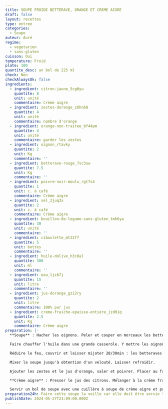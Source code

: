 ```yaml
---
title: SOUPE FROIDE BETTERAVE, ORANGE ET CREME AIGRE
draft: false
layout: recettes
type: entree
categories:
  - Soupe
auteur: Auré
regime:
  - vegetarien
  - sans-gluten
cuisson: Oui
temperature: Froid
plate: 100
quantite_desc: un bol de 225 ml
check: Non
checkAlwaysOk: false
ingredients:
  - ingredient: citron-jaune_5cg0yu
    quantite: 8
    unit: unité
    commentaire: Crème aigre
  - ingredient: zestes-dorange_z6hnb8
    quantite: 4
    unit: unité
    commentaire: nombre d'orange
  - ingredient: orange-non-traitee_bf44pm
    quantite: 4
    unit: unité
    commentaire: garder les zestes
  - ingredient: oignon_rtavky
    quantite: 2
    unit: Kg
    commentaire: ''
  - ingredient: betterave-rouge_7sc3uw
    quantite: 7.5
    unit: Kg
    commentaire: ''
  - ingredient: poivre-noir-moulu_rgt7s4
    quantite: 1
    unit: c. à café
    commentaire: Crème aigre
  - ingredient: sel_2juq3x
    quantite: 2
    unit: c. à café
    commentaire: Crème aigre
  - ingredient: bouillon-de-legume-sans-gluten_tmk6ya
    quantite: 30
    unit: unité
    commentaire: ''
  - ingredient: ciboulette_mt22ff
    quantite: 5
    unit: bottes
    commentaire: ''
  - ingredient: huile-dolive_h3c8al
    quantite: 300
    unit: ml
    commentaire: ''
  - ingredient: eau_ljzb7j
    quantite: 15
    unit: litre
    commentaire: ''
  - ingredient: jus-dorange_gzi2ry
    quantite: 2
    unit: litre
    commentaire: 100% pur jus
  - ingredient: creme-fraiche-epaisse-entiere_izd01q
    quantite: 2.5
    unit: Kg
    commentaire: Crème aigre
preparation: |-
  **Soupe** : Hacher les oignons. Peler et couper en morceaux les betteraves crues.

  Faire chauffer l'huile dans une grande casserole. Y mettre les oignons à revenir 10min sur feux doux. Ajouter les betteraves, l'eau chaude et les bouillons cubes, mélanger et porter à ébullition.

  Réduire le feu, couvrir et laisser mijoter 20/30min : les betteraves doivent être tendres.

  Mixer la soupe jusqu'à obtention d'un velouté. Laisser refroidir.

  Ajouter les zestes et le jus d'orange, saler et poivrer. Placer au frais.

  **Crème aigre** : Presser le jus des citrons. Mélanger à la crème fraiche. La préparation épaissit. Saler et poivrer.

  Servir un bol de soupe avec une cuillère à soupe de crème aigre et parsemer de ciboulette hachée.
preparation24h: Faire cette soupe la veille car elle doit être servie très froide.
publishDate: 2024-05-27T21:09:00.000Z
---
```

